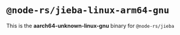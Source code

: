 # `@node-rs/jieba-linux-arm64-gnu`

This is the **aarch64-unknown-linux-gnu** binary for `@node-rs/jieba`
